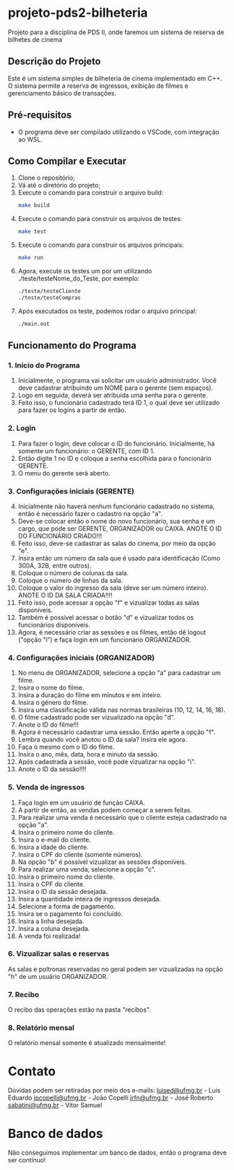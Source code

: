 # projeto-pds2-bilheteria
Projeto para a disciplina de PDS II, onde faremos um sistema de reserva de bilhetes de cinema

## Descrição do Projeto
Este é um sistema simples de bilheteria de cinema implementado em C++. O sistema permite a reserva de ingressos, exibição de filmes e gerenciamento básico de transações.

## Pré-requisitos
- O programa deve ser compilado utilizando o VSCode, com integração ao WSL.

## Como Compilar e Executar
1. Clone o repositório;
2. Vá até o diretório do projeto;
3. Execute o comando para construir o arquivo build:
   ```bash
   make build
4. Execute o comando para construir os arquivos de testes:
   ```bash
   make test
5. Execute o comando para construir os arquivos principais:
   ```bash
   make run
6. Agora, execute os testes um por um utilizando ./teste/testeNome_do_Teste, por exemplo:
   ```bash
   ./teste/testeCliente
   ./teste/testeCompras
7. Após executados os teste, podemos rodar o arquivo principal:
   ```bash
   ./main.out

##  Funcionamento do Programa
### 1. Início do Programa

1. Inicialmente, o programa vai solicitar um usuário administrador. Você deve cadastrar atribuindo um NOME para o gerente (sem espaços).
2. Logo em seguida, deverá ser atribuída uma senha para o gerente.
3. Feito isso, o funcionário cadastrado terá ID 1, o qual deve ser utilizado para fazer os logins a partir de então.

### 2. Login

1. Para fazer o login, deve colocar o ID do funcionário. Inicialmente, há somente um funcionário: o GERENTE, com ID 1.
2. Então digite 1 no ID e coloque a senha escolhida para o funcionário GERENTE.
3. O menu do gerente será aberto.

### 3. Configurações iniciais (GERENTE)
4. Inicialmente não haverá nenhum funcionário cadastrado no sistema, então é necessário fazer o cadastro na opção "a".
5. Deve-se colocar então o nome do novo funcionário, sua senha e um cargo, que pode ser GERENTE, ORGANIZADOR ou CAIXA. ANOTE O ID DO FUNCIONÁRIO CRIADO!!!
6. Feito isso, deve-se cadastrar as salas do cinema, por meio da opção "e".
7. Insira então um número da sala que é usado para identificação (Como 300A, 32B, entre outros).
8. Coloque o número de colunas da sala.
9. Coloque o número de linhas da sala.
10. Coloque o valor do ingresso da sala (deve ser um número inteiro). ANOTE O ID DA SALA CRIADA!!!!
11. Feito isso, pode acessar a opção "f" e vizualizar todas as salas disponíveis.
12. Também é possível acessar o botão "d" e vizualizar todos os funcionários disponíveis.
13. Agora, é necessário criar as sessões e os filmes, então dê logout ("opção "l") e faça login em um funcionário ORGANIZADOR.

### 4. Configurações iniciais (ORGANIZADOR)
1. No menu de ORGANIZADOR, selecione a opção "a" para cadastrar um filme.
2. Insira o nome do filme.
3. Insira a duração do filme em minutos e em inteiro.
4. Insira o gênero do filme.
5. Insira uma classificação válida nas normas brasileiras (10, 12, 14, 16, 18).
6. O filme cadastrado pode ser vizualizado na opção "d".
7. Anote o ID do filme!!!
8. Agora é necessário cadastrar uma sessão. Então aperte a opção "f".
9. Lembra quando você anotou o ID da sala? Insira ele agora.
10. Faça o mesmo com o ID do filme.
11. Insira o ano, mês, data, hora e minuto da sessão.
12. Após cadastrada a sessão, você pode vizualizar na opção "i".
13. Anote o ID da sessão!!!!

### 5. Venda de ingressos
1. Faça login em um usuário de função CAIXA.
2. A partir de então, as vendas podem começar a serem feitas.
3. Para realizar uma venda é necessário que o cliente esteja cadastrado na opção "a".
4. Insira o primeiro nome do cliente.
5. Insira o e-mail do cliente.
6. Insira a idade do cliente.
7. Insira o CPF do cliente (somente números).
8. Na opção "b" é possível vizualizar as sessões disponíveis.
9. Para realizar uma venda, selecione a opção "c".
10. Insira o primeiro nome do cliente.
11. Insira o CPF do cliente.
12. Insira o ID da sessão desejada.
13. Insira a quantidade inteira de ingressos desejada.
14. Selecione a forma de pagamento.
15. Insira se o pagamento foi concluído.
16. Insira a linha desejada.
17. Insira a coluna desejada.
18. A venda foi realizada!

### 6. Vizualizar salas e reservas
As salas e poltronas reservadas no geral podem ser vizualizadas na opção "h" de um usuário ORGANIZADOR.

### 7. Recibo
O recibo das operações estão na pasta "recibos".

### 8. Relatório mensal
O relatório mensal somente é atualizado mensalmente!

# Contato
Dúvidas podem ser retiradas por meio dos e-mails:
luised@ufmg.br - Luis Eduardo
jpcopelli@ufmg.br - João Copelli
jrfn@ufmg.br - José Roberto
sabatini@ufmg.br - Vitor Samuel

# Banco de dados
Não conseguimos implementar um banco de dados, então o programa deve ser contínuo!
